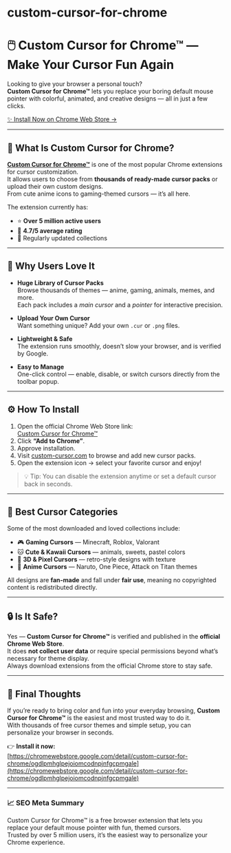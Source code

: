 # custom-cursor-for-chrome

# 🖱️ Custom Cursor for Chrome™ — Make Your Cursor Fun Again

Looking to give your browser a personal touch?  
**Custom Cursor for Chrome™** lets you replace your boring default mouse pointer with colorful, animated, and creative designs — all in just a few clicks.

[✨ Install Now on Chrome Web Store →](https://chromewebstore.google.com/detail/custom-cursor-for-chrome/ogdlpmhglpejoiomcodnpjnfgcpmgale)

---

## 🎨 What Is Custom Cursor for Chrome?

**[Custom Cursor for Chrome™](https://chromewebstore.google.com/detail/custom-cursor-for-chrome/ogdlpmhglpejoiomcodnpjnfgcpmgale)** is one of the most popular Chrome extensions for cursor customization.  
It allows users to choose from **thousands of ready-made cursor packs** or upload their own custom designs.  
From cute anime icons to gaming-themed cursors — it’s all here.

The extension currently has:
- ⭐ **Over 5 million active users**
- 🌟 **4.7/5 average rating**
- 🧩 Regularly updated collections  

---

## 💫 Why Users Love It

- **Huge Library of Cursor Packs**  
  Browse thousands of themes — anime, gaming, animals, memes, and more.  
  Each pack includes a *main cursor* and a *pointer* for interactive precision.  

- **Upload Your Own Cursor**  
  Want something unique? Add your own `.cur` or `.png` files.  

- **Lightweight & Safe**  
  The extension runs smoothly, doesn’t slow your browser, and is verified by Google.  

- **Easy to Manage**  
  One-click control — enable, disable, or switch cursors directly from the toolbar popup.  

---

## ⚙️ How To Install

1. Open the official Chrome Web Store link:  
   [Custom Cursor for Chrome™](https://chromewebstore.google.com/detail/custom-cursor-for-chrome/ogdlpmhglpejoiomcodnpjnfgcpmgale)  
2. Click **“Add to Chrome”**.  
3. Approve installation.  
4. Visit [custom-cursor.com](https://custom-cursor.com/en/collections) to browse and add new cursor packs.  
5. Open the extension icon → select your favorite cursor and enjoy!

> 💡 Tip: You can disable the extension anytime or set a default cursor back in seconds.

---

## 🌈 Best Cursor Categories

Some of the most downloaded and loved collections include:
- 🎮 **Gaming Cursors** — Minecraft, Roblox, Valorant  
- 🐱 **Cute & Kawaii Cursors** — animals, sweets, pastel colors  
- 💎 **3D & Pixel Cursors** — retro-style designs with texture  
- 🌸 **Anime Cursors** — Naruto, One Piece, Attack on Titan themes  

All designs are **fan-made** and fall under **fair use**, meaning no copyrighted content is redistributed directly.

---

## 🔒 Is It Safe?

Yes — **Custom Cursor for Chrome™** is verified and published in the **official Chrome Web Store**.  
It does **not collect user data** or require special permissions beyond what’s necessary for theme display.  
Always download extensions from the official Chrome store to stay safe.

---

## 🚀 Final Thoughts

If you’re ready to bring color and fun into your everyday browsing, **Custom Cursor for Chrome™** is the easiest and most trusted way to do it.  
With thousands of free cursor themes and simple setup, you can personalize your browser in seconds.

👉 **Install it now:**  
[https://chromewebstore.google.com/detail/custom-cursor-for-chrome/ogdlpmhglpejoiomcodnpjnfgcpmgale](https://chromewebstore.google.com/detail/custom-cursor-for-chrome/ogdlpmhglpejoiomcodnpjnfgcpmgale)

---

### 📈 SEO Meta Summary
Custom Cursor for Chrome™ is a free browser extension that lets you replace your default mouse pointer with fun, themed cursors.  
Trusted by over 5 million users, it’s the easiest way to personalize your Chrome experience.
